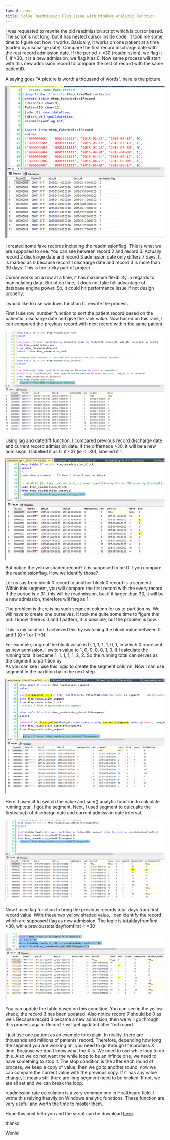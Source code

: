 ```yaml
---
layout: post
title: Solve Readmission Flag Issue with Windows Analytic Function
---
```


I was requested to rewrite the old readmission script which is cursor based. The script is not long, but it has nested cursor inside code.  It took me some time to figure out how it works.  Basically, it works on one patient at a time (sorted by discharge date). Compare the first record discharge date with the rest record admission date. if the period < =30 (readmission), we flag it 1; if >30, it is a new admission, we flag it as 0.  Now same process will start with this new admission record to compare the rest of record with the same patientID.     

A saying goes "A picture is worth a thousand of words". here is the picture.   

<img src="/images/blog28/create_sample_data.PNG">   

I created some fake records including the readmissionflag. This is what we are supposed to see. You can see between record 2 and record 3. Actually record 2 discharge date and record 3 admission date only differs 7 days. It is marked as 0 because record 1 discharge date and record 3 is more than 30 days. This is the tricky part of project.      

Cursor works on a row at a time, it has maximum flexibility in regards to manipulating data.  But often time, it does not take full advantage of database engine power. So, it could hit performance issue if not design properly.  

I would like to use windows function to rewrite the process.  

First I use row_number function to sort the patient record based on the patientid, discharge date and give the rank value. Now based on this rank, I can compared the previous record with next record within the same patient.   

<img src="/images/blog28/rank_interval.PNG">   

Using lag and datediff function, I compared previous record discharge date and current record admission date.  If the differnece >30, it will be a new admisison. I labelled it as 0,  if <31 (ie <=30), labelled it 1.  

<img src="/images/blog28/first_label.PNG">  

But notice the yellow shaded record?  it is supposed to be 0 if you compare the readmissionflag.  How we identify those?  

Let us say from block 0 record to another block 0 record is a segment. Within this segment, you will compare the first record with the every record. If the period is < 31, this will be readmission, but if it larger than 30, it will be a new admission, therefore will flag as 1.  

The problem is there is no such segment column for us to partition by. We will have to create one ourselves. It took me quite some time to figure this out. I know there is 0 and 1 pattern, it is possible, but the problem is how.  

This is my solution.  I achieved this by switching the block value between 0 and 1 (0->1 or 1->0).  

For example, original the block value is 0, 1, 1, 1, 1, 0, 1, in which 0 represent as new admission.  I switch value to 1, 0, 0, 0, 0, 1, 0.   If I calculate the running total it became 1, 1, 1, 1, 1, 2, 2. So the running total can serves as the segment to partition by.  
As you can see I use this logic to create the segment column. Now I can use segment in the partition by in the next step.  

<img src="/images/blog28/rank_compare_with_previous_record.PNG">    

Here, I used iif to switch the value and sum() analytic function to calculate running total, I got the segment. Next, I used segment to calcualte the firstvalue() of discharge date and current admission date interval.  

<img src="/images/blog28/identfiy_record.PNG">   

Now I used lag function to bring the previous records total days from first record value. With these two yellow shaded value, I can identify the record which are supposed flag as new admission.  The logic is totaldayfromfirst >30, while previoustotaldayfromfirst < =30

<img src="/images/blog28/update_block.PNG">  

You can update the table based on this condition. You can see in the yellow shade, the record 3 has been updated. Also notice record 7 should be 0 as well.  Because record 3 became a new admission, then we will go through this process again. Record 7 will get updated after 2nd round. 

I just use one patient as an example to explain.  In reality, there are thousands and millions of patients' record. Therefore, depending how long the segment you are working on, you need to go through the process X time.   Because we don’t know what the X is. We need to use while loop to do this.  Also we do not want the while loop to be an infinite one, we need to have something to stop it.  The stop condition is the after each round of process, we keep a copy of value, then we go to another round, now we can compare the current value with the previous copy.  If it has any value change, it means still there are long segment need to be broken.  If not, we are all set and we can break the loop.  

readmission rate calculation is a very common one in Healthcare field.  I wrote this relying heavily on Windows analytic functions. These function are very useful and worth the time to master them.  

Hope this post help you and the script can be download <a href="Files/full_script.sql">here</a>.  

thanks  

Wenlei
